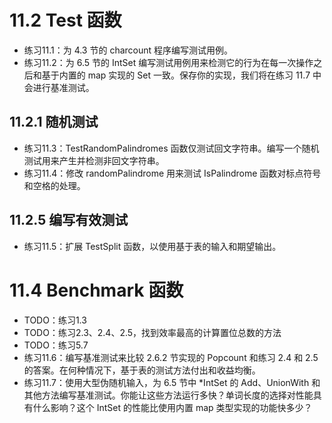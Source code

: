 # 11.2 Test 函数
+ 练习11.1：为 4.3 节的 charcount 程序编写测试用例。
+ 练习11.2：为 6.5 节的 IntSet 编写测试用例用来检测它的行为在每一次操作之后和基于内置的 map 实现的 Set 一致。保存你的实现，我们将在练习 11.7 中会进行基准测试。

## 11.2.1 随机测试
+ 练习11.3：TestRandomPalindromes 函数仅测试回文字符串。编写一个随机测试用来产生并检测非回文字符串。
+ 练习11.4：修改 randomPalindrome 用来测试 IsPalindrome 函数对标点符号和空格的处理。

## 11.2.5 编写有效测试
+ 练习11.5：扩展 TestSplit 函数，以使用基于表的输入和期望输出。

# 11.4 Benchmark 函数
+ TODO：练习1.3
+ TODO：练习2.3、2.4、2.5，找到效率最高的计算置位总数的方法
+ TODO：练习5.7
+ 练习11.6：编写基准测试来比较 2.6.2 节实现的 Popcount 和练习 2.4 和 2.5 的答案。在何种情况下，基于表的测试方法付出和收益均衡。
+ 练习11.7：使用大型伪随机输入，为 6.5 节中 \*IntSet 的 Add、UnionWith 和其他方法编写基准测试。你能让这些方法运行多快？单词长度的选择对性能具有什么影响？这个 IntSet 的性能比使用内置 map 类型实现的功能快多少？